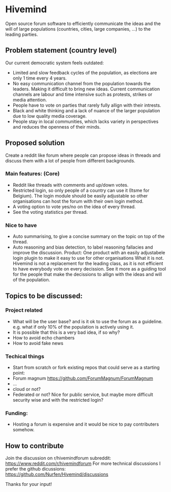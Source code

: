 # Hivemind
Open source forum software to efficiently communicate the  ideas and the will of large populations (countries, cities, large  companies, …) to the leading parties.

## Problem statement (country level)
Our current democratic system feels outdated:

- Limited and slow feedback cycles of the population, as elections are only 1 time every 4 years.
- No easy communication channel from the population towards the  leaders. Making it difficult to bring new ideas. Current communication  channels are labour and time intensive such as protests, strikes or  media attention.
- People have to vote on parties that rarely fully allign with their intrests.
- Black and white thinking and a lack of nuance of the larger population due to low quality media coverage.
- People stay in local communities, which lacks variety in perspectives and reduces the openness of their minds.

## Proposed solution
Create a reddit like forum where people can propose ideas  in threads and discuss them with a lot of people from different  backgrounds.
### Main features: (Core)

- Reddit like threads with comments and up/down votes.
- Restricted login, so only people of a country can use it (Itsme for  Belgium). The login module should be easily adjustable so other  organisations can host the forum with their own login method.
- A voting option to vote yes/no on the idea of every thread.
- See the voting statistics per thread.

### Nice to have

- Auto summarising, to give a concise summary on the topic on top of the thread.
- Auto reasoning and bias detection, to label reasoning fallacies and improve the discussion.
Product: One product with an easily adjustabele login plugin to make it easy to use for other organisations
What it is not.
Hivemind is not a replacement for the leading class, as it  is not efficient to have everybody vote on every decission. See it more  as a guiding tool for the people that make the decissions to allign  with the ideas and will of the population.

## Topics to be discussed:

### Project related

- What will be the user base? and is it ok to use the forum as a  guideline. e.g. what if only 10% of the population is actively using it.
- It is possible that this is a very bad idea, if so why?
- How to avoid echo chambers
- How to avoid fake news

### Techical things

- Start from scratch or fork existing repos that could serve as a starting point:
 - Forum magnum https://github.com/ForumMagnum/ForumMagnum
 - ...
- cloud or not?
- Federated or not? Nice for public service, but maybe more difficult security wise and with the restricted login?
 
### Funding:
- Hosting a forum is expensive and it would be nice to pay contributers somehow.

## How to contribute
Join the discussion on r/hivemindforum subreddit: https://www.reddit.com/r/hivemindforum
For more technical discussions I prefer the github dicussions: https://github.com/Nurfen/Hivemind/discussions

Thanks for your input!